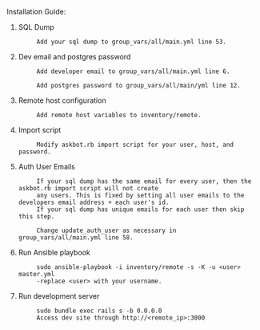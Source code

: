 Installation Guide:

1. SQL Dump

            Add your sql dump to group_vars/all/main.yml line 53. 

2. Dev email and postgres password

            Add developer email to group_vars/all/main.yml line 6.
  
            Add postgres password to group_vars/all/main/yml line 12.

3. Remote host configuration

            Add remote host variables to inventory/remote.

4. Import script

            Modify askbot.rb import script for your user, host, and password.

5. Auth User Emails
            
            If your sql dump has the same email for every user, then the askbot.rb import script will not create
            any users. This is fixed by setting all user emails to the developers email address + each user's id. 
            If your sql dump has unique emails for each user then skip this step. 
  
            Change update_auth_user as necessary in group_vars/all/main.yml line 58.
            
6. Run Ansible playbook
           
            sudo ansible-playbook -i inventory/remote -s -K -u <user> master.yml
            -replace <user> with your username.
            
7. Run development server
            
            sudo bundle exec rails s -b 0.0.0.0
            Access dev site through http://<remote_ip>:3000
